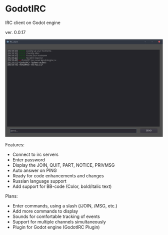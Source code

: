 # GodotIRC
IRC client on Godot engine

ver. 0.0.17

![prev](preview.png)

Features:
* Connect to irc servers
* Enter password
* Display the JOIN, QUIT, PART, NOTICE, PRIVMSG
* Auto answer on PING
* Ready for code enhancements and changes
* Russian language support
* Add support for BB-code (Color, bold/italic text)

Plans:
* Enter commands, using a slash (/JOIN, /MSG, etc.)
* Add more commands to display
* Sounds for comfortable tracking of events
* Support for multiple channels simultaneously
* Plugin for Godot engine (GodotIRC Plugin)
